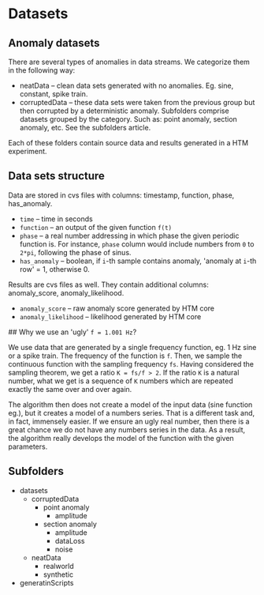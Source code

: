 # Datasets

## Anomaly datasets

There are several types of anomalies in data streams. We categorize them in the following way:
- neatData – clean data sets generated with no anomalies. Eg. sine, constant, spike train.
- corruptedData – these data sets were taken from the previous group but then corrupted by a deterministic anomaly. Subfolders comprise datasets grouped by the category. Such as: point anomaly, section anomaly, etc. See the subfolders article.
		
Each of these folders contain source data and results generated in a HTM experiment.

## Data sets structure

Data are stored in cvs files with columns: timestamp, function, phase, has_anomaly.
- `time` – time in seconds
- `function` – an output of the given function `f(t)`
- `phase` – a real number addressing in which phase the given periodic function is. For instance, `phase` column would include numbers from `0` to `2*pi`, following the phase of sinus. 
- `has_anomaly` – boolean, if `i`-th sample contains anomaly, 'anomaly at `i`-th row' = 1, otherwise 0.

Results are cvs files as well. They contain additional columns: anomaly_score, anomaly_likelihood.
- `anomaly_score` – raw anomaly score generated by HTM core
- `anomaly_likelihood` – likelihood generated by HTM core

## Why we use an 'ugly' `f = 1.001 Hz`?

We use data that are generated by a single frequency function, eg. 1 Hz sine or a spike train. The frequency of the function is `f`. Then, we sample the continuous function with the sampling frequency `fs`. Having considered the sampling theorem, we get a ratio `K = fs/f > 2`. If the ratio `K` is a natural number, what we get is a sequence of `K` numbers which are repeated exactly the same over and over again. 

The algorithm then does not create a model of the input data (sine function eg.), but it creates a model of a numbers series. That is a different task and, in fact, immensely easier. If we ensure an ugly real number, then there is a great chance we do not have any numbers series in the data. As a result, the algorithm really develops the model of the function with the given parameters.

## Subfolders

- datasets
  - corruptedData
    - point anomaly
      - amplitude
    - section anomaly
      - amplitude
      - dataLoss
      - noise
  - neatData
    - realworld
    - synthetic
- generatinScripts
	

